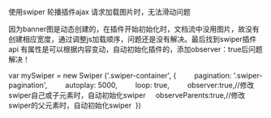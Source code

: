 使用swiper 轮播插件ajax 请求加载图片时，无法滑动问题

因为banner图是动态创建的，在插件开始初始化时，文档流中没用图片，故没有创建相应宽度，通过调整js加载顺序，问题还是没有解决。最后找到swiper插件 api 有属性是可以根据内容变动，自动初始化插件的，添加observer：true后问题解决！

var mySwiper = new Swiper ('.swiper-container', {
        pagination: '.swiper-pagination',
        autoplay: 5000,
        loop: true,
        observer:true,//修改swiper自己或子元素时，自动初始化swiper
    	observeParents:true,//修改swiper的父元素时，自动初始化swiper
 }) 	


